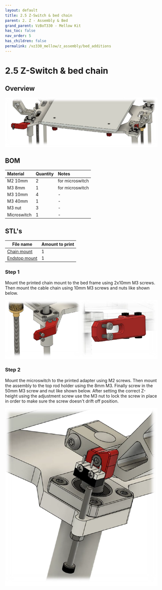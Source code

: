 ```yaml
---
layout: default
title: 2.5 Z-Switch & bed chain
parent: 2. Z - Assembly & Bed
grand_parent: VzBoT330 - Mellow Kit
has_toc: false
nav_order: 5
has_children: false
permalink: /vz330_mellow/z_assembly/bed_additions
---
```


# 2.5 Z-Switch & bed chain

## Overview

![Overview](../../assets/images/manual/vz330_mellow/z_assembly/bed_additions/overview.png)

## BOM

| Material        | Quantity          | Notes |
|:-------------|:------------------|:------|
| M2 10mm | 2 | for microswitch |
| M3 8mm           | 1 | for microswitch  |
| M3 10mm | 4 | - |
| M3 40mm | 1 | - |
| M3 nut | 3 | - |
| Microswitch | 1 | - |

## STL's

| File name | Amount to print |
|-----------|-----------------|
| <a href="https://github.com/VzBoT3D/VzBoT-Vz235/blob/main/Assemblies%20%26%20STL/Frame/Frame%20brace.stl" target="_blank">Chain mount</a> | 1 |
| <a href="https://github.com/VzBoT3D/VzBoT-Vz235/blob/main/Assemblies%20%26%20STL/Frame/Frame%20brace.stl" target="_blank">Endstop mount</a> | 1 |

### Step 1

Mount the printed chain mount to the bed frame using 2x10mm M3 screws. Then mount the cable chain using 10mm M3 screws and nuts like shown below.

![Step 1](../../assets/images/manual/vz330_mellow/z_assembly/bed_additions/step1.png)

### Step 2

Mount the microswitch to the printed adapter using M2 screws. Then mount the assembly to the top rod holder using the 8mm M3. Finally screw in the 50mm M3 screw and nut like shown below. After setting the correct Z-height using the adjustment screw use the M3 nut to lock the screw in place in order to make sure the screw doesn't drift off position.

![Step 2](../../assets/images/manual/vz330_mellow/z_assembly/bed_additions/step2.png)
